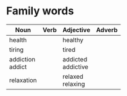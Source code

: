# Family words
| Noun | Verb | Adjective | Adverb |
| ----------- | ----------- | ----------- | ----------- |
| health | | healthy | |
| tiring | | tired | |
| addiction <br/> addict | | addicted <br/> addictive | |
| relaxation | | relaxed <br/> relaxing | |
